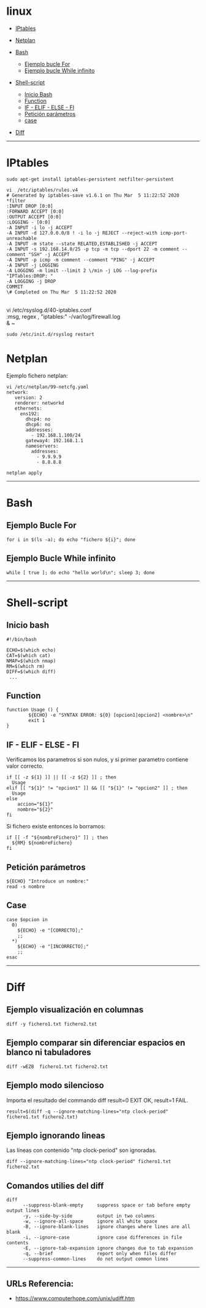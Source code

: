 # linux

- [IPtables](#iptables)

- [Netplan](#netplan)

- [Bash](#bash)
  - [Ejemplo bucle For](#ejemplo-bucle-for)
  - [Ejemplo bucle While infinito](#ejemplo-bucle-while-infinito)  
  
- [Shell-script](#shell-script)
  - [Inicio Bash](#inicio-bash)
  - [Function](#function)
  - [IF - ELIF - ELSE - FI ](#if---elif---else---fi)
  - [Petición parámetros](#petición-parámetros)
  - [case](#case)  
  
- [Diff](#diff)

***

# IPtables

    sudo apt-get install iptables-persistent netfilter-persistent

    vi  /etc/iptables/rules.v4 
    # Generated by iptables-save v1.6.1 on Thu Mar  5 11:22:52 2020
    *filter
    :INPUT DROP [0:0]
    :FORWARD ACCEPT [0:0]
    :OUTPUT ACCEPT [0:0]
    :LOGGING - [0:0]
    -A INPUT -i lo -j ACCEPT
    -A INPUT -d 127.0.0.0/8 ! -i lo -j REJECT --reject-with icmp-port-unreachable
    -A INPUT -m state --state RELATED,ESTABLISHED -j ACCEPT
    -A INPUT -s 192.168.14.0/25 -p tcp -m tcp --dport 22 -m comment --comment "SSH" -j ACCEPT
    -A INPUT -p icmp -m comment --comment "PING" -j ACCEPT
    -A INPUT -j LOGGING
    -A LOGGING -m limit --limit 2 \/min -j LOG --log-prefix "IPTables:DROP: "
    -A LOGGING -j DROP
    COMMIT
    \# Completed on Thu Mar  5 11:22:52 2020 
     
    vi \/etc\/rsyslog.d\/40-iptables.conf    
    :msg, regex
    , "iptables:" -\/var\/log\/firewall.log    
    \& \~
    
    sudo /etc/init.d/rsyslog restart

# Netplan

Ejemplo fichero netplan:

    vi /etc/netplan/99-netcfg.yaml 
    network:
       version: 2
       renderer: networkd
       ethernets:
         ens192:
           dhcp4: no
           dhcp6: no
           addresses:
             - 192.168.1.100/24
           gateway4: 192.168.1.1
           nameservers:
             addresses:
               - 9.9.9.9
               - 8.8.8.8 
          
    netplan apply

***

# Bash

## Ejemplo Bucle For
    for i in $(ls -a); do echo "fichero ${i}"; done

## Ejemplo Bucle While infinito
    while [ true ]; do echo "hello world\n"; sleep 3; done

***

# Shell-script

## Inicio bash

    #!/bin/bash
    
    ECHO=$(which echo)
    CAT=$(which cat)
    NMAP=$(which nmap)
    RM=$(which rm)
    DIFF=$(which diff)
     ...

## Function

    function Usage () {
            ${ECHO} -e "SYNTAX ERROR: ${0} [opcion1|opcion2] <nombre>\n"
            exit 1
    }
  
## IF - ELIF - ELSE - FI

Verificamos los parametros si son nulos, y si primer parametro contiene valor correcto.

    if [[ -z ${1} ]] || [[ -z ${2} ]] ; then
      Usage
    elif [[ "${1}" != "opcion1" ]] && [[ "${1}" != "opcion2" ]] ; then
      Usage
    else
    	accion="${1}"
    	nombre="${2}"
    fi

Si fichero existe entonces lo borramos:

    if [[ -f "${nombreFichero}" ]] ; then
      ${RM} ${nombreFichero}
    fi


## Petición parámetros

    ${ECHO} "Introduce un nombre:"
    read -s nombre

## Case 

    case $opcion in
      0)
        ${ECHO} -e "[CORRECTO];"
        ;;
      *)
        ${ECHO} -e "[INCORRECTO];"
        ;;
    esac

***
# Diff

## Ejemplo visualización en columnas

    diff -y fichero1.txt fichero2.txt

## Ejemplo comparar sin diferenciar espacios en blanco ni tabuladores

    diff -wEZB  fichero1.txt fichero2.txt

## Ejemplo modo silencioso

Importa el resultado del commando diff result=0 EXIT OK, result=1 FAIL.

    result=$(diff -q --ignore-matching-lines="ntp clock-period" fichero1.txt fichero2.txt)

## Ejemplo ignorando lineas

Las líneas con contenido "ntp clock-period" son ignoradas.

    diff --ignore-matching-lines="ntp clock-period" fichero1.txt fichero2.txt

## Comandos utilies del diff 

    diff 
          --suppress-blank-empty     suppress space or tab before empty output lines
          -y, --side-by-side         output in two columns
          -w, --ignore-all-space     ignore all white space
          -B, --ignore-blank-lines   ignore changes where lines are all blank
          -i, --ignore-case          ignore case differences in file contents
          -E, --ignore-tab-expansion ignore changes due to tab expansion
          -q, --brief                report only when files differ
          --suppress-common-lines    do not output common lines

***

## URLs Referencia:

- <https://www.computerhope.com/unix/udiff.htm>
